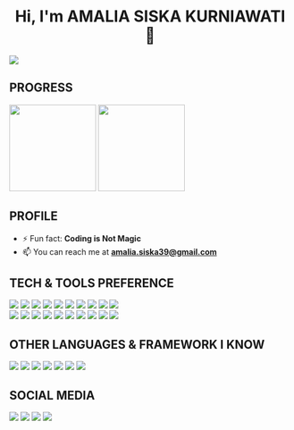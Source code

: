<h1 align="center">Hi, I'm AMALIA SISKA KURNIAWATI 👋</h1>
 
<div>
<img src="https://user-images.githubusercontent.com/76760289/151978026-411088d6-e3a2-45b5-a6f0-60a71d4dad74.gif">
</div>

## PROGRESS

<div>
<img src="https://github-readme-stats.vercel.app/api?username=amaliasiska39&show_icons=true&count_private=true&locale=en&hide=stars" height="155">
<img src="https://github-readme-stats.vercel.app/api/top-langs/?username=amaliasiska39&layout=compact&langs_count=6" height="155">
</div>

## PROFILE
- ⚡ Fun fact: **Coding is Not Magic**
- 📫 You can reach me at **amalia.siska39@gmail.com**
 
 ## TECH & TOOLS PREFERENCE

<img src = "https://img.shields.io/badge/-HTML5-E34F26?style=flat&logo=html5&logoColor=white"> <img src = "https://img.shields.io/badge/-CSS3-1572B6?style=flat&logo=css3&logoColor=white">
<img src="https://img.shields.io/badge/-Bootstrap-563D7C?style=flat&logo=bootstrap&logoColor=white">
<img src="https://img.shields.io/badge/-JavaScript-eed718?style=flat&logo=javascript&logoColor=ffffff">
<img src="https://img.shields.io/badge/-Sass-cc6699?style=flat&logo=sass&logoColor=ffffff">
<img src="https://img.shields.io/badge/-React-000000?style=flat&logo=react&logoColor=00c8ff">
<img src="https://img.shields.io/badge/-WEB Builder-c41f1f?style=flat&logo=codeigniter&logoColor=white">
<img src="https://img.shields.io/badge/-Android Studio-32a852?style=flat&logo=androidstudio&logoColor=white">
<img src="http://img.shields.io/badge/-Github Copilot-2f657a?style=flat&logo=github&logoColor=white">
<img src="http://img.shields.io/badge/-Laragon-429aff?style=flat&logo=laragon&logoColor=white">
<br>
<img src="https://img.shields.io/badge/-TypeScript-4287f5?style=flat&logo=typescript&logoColor=white">
<img src="http://img.shields.io/badge/-Git-F1502F?style=flat&logo=git&logoColor=FFFFFF">
<img src="http://img.shields.io/badge/-Github-000000?style=flat&logo=github&logoColor=FFFFFF">
<img src="http://img.shields.io/badge/-VS Code-007ACC?style=flat&logo=visual%20studio%20code&logoColor=white">
<img src="http://img.shields.io/badge/-WordPress-3f49d4?style=flat&logo=wordpress&logoColor=white">
<img src="http://img.shields.io/badge/-Yoast SEO-bf1587?style=flat&logo=yoast&logoColor=white">
<img src="http://img.shields.io/badge/-Sublime Text-333333?style=flat&logo=sublimetext&logoColor=white">
<img src="http://img.shields.io/badge/-Figma-21ba21?style=flat&logo=figma&logoColor=white">
<img src="https://img.shields.io/badge/-Windows 10-329cd1?style=flat&logo=windows&logoColor=white">
<img src="https://img.shields.io/badge/-XAMPP-ff9900?style=flat&logo=xampp&logoColor=white">

## OTHER LANGUAGES & FRAMEWORK I KNOW

<img src="http://img.shields.io/badge/-Java-F89820?style=flat&logo=java&logoColor=white"> <img src="https://img.shields.io/badge/-C++-659ad2?style=flat&logo=c%2B%2B&logoColor=ffffff"> <img src="https://img.shields.io/badge/-MySQL-ff9900?style=flat&logo=mysql&logoColor=ffffff"> <img src="https://img.shields.io/badge/-PHP-6363ff?style=flat&logo=php&logoColor=ffffff"> <img src="https://img.shields.io/badge/-CodeIgniter-E34F26?style=flat&logo=codeigniter&logoColor=white"> <img src="http://img.shields.io/badge/-Laravel-ff3c00?style=flat&logo=laravel&logoColor=white"> <img src="https://img.shields.io/badge/-Tailwind CSS-5A0FC8?style=flat&logo=css3&logoColor=white">

## SOCIAL MEDIA

<img src="http://img.shields.io/badge/-Facebook-2b52ff?style=flat&logo=facebook&logoColor=white"> <img src="https://img.shields.io/badge/-Instagram-f52a82?style=flat&logo=instagram&logoColor=ffffff"> <img src="https://img.shields.io/badge/-WhatsApp-32a852?style=flat&logo=whatsapp&logoColor=ffffff"> <img src="https://img.shields.io/badge/-LinkedIn-007ACC?style=flat&logo=linkedin&logoColor=ffffff">
